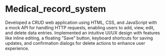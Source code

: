 # Medical_record_system
Developed a CRUD web application using HTML, CSS, and JavaScript with a mock API for handling HTTP
 requests, enabling users to add, view, edit, and delete data entries.
Implemented an intuitive UI/UX design with features like inline editing, a floating ”Save” button, keyboard
 shortcuts for saving updates, and confirmation dialogs for delete actions to enhance user experience.
 
